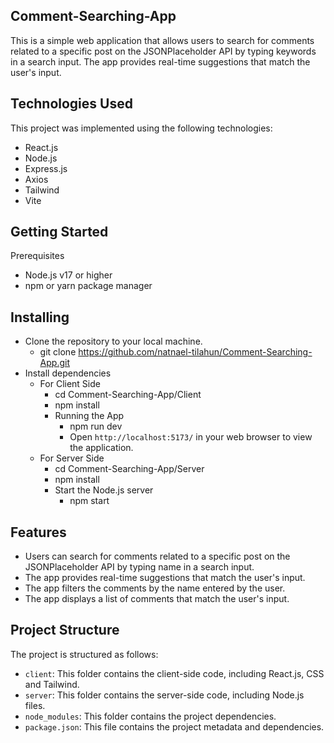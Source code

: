 ## Comment-Searching-App
This is a simple web application that allows users to search for comments related to a specific post on the JSONPlaceholder API by typing keywords in a search input. The app provides real-time suggestions that match the user's input.

## Technologies Used
This project was implemented using the following technologies:

- React.js
- Node.js
- Express.js
- Axios
- Tailwind
- Vite


## Getting Started

Prerequisites

- Node.js v17 or higher
- npm or yarn package manager

## Installing

- Clone the repository to your local machine.
  - git clone https://github.com/natnael-tilahun/Comment-Searching-App.git
- Install dependencies
  - For Client Side
    - cd Comment-Searching-App/Client
    - npm install
    - Running the App
        - npm run dev
        - Open `http://localhost:5173/` in your web browser to view the application.
  - For Server Side
    - cd Comment-Searching-App/Server
    - npm install
    - Start the Node.js server
      - npm start

## Features

 - Users can search for comments related to a specific post on the JSONPlaceholder API by typing name in a search input.
 - The app provides real-time suggestions that match the user's input.
 - The app filters the comments by the name entered by the user.
 - The app displays a list of comments that match the user's input.


## Project Structure

The project is structured as follows:

- `client`: This folder contains the client-side code, including React.js, CSS and Tailwind.
- `server`: This folder contains the server-side code, including Node.js files.
- `node_modules`: This folder contains the project dependencies.
- `package.json`: This file contains the project metadata and dependencies.

